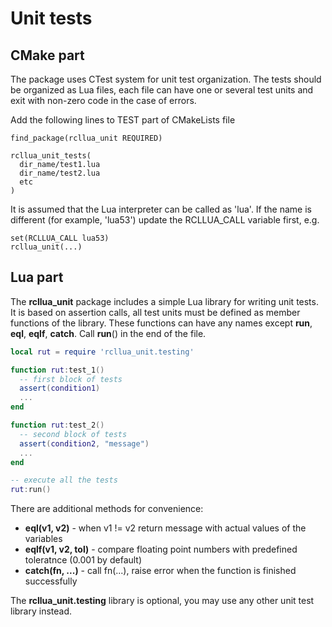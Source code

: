 # Unit tests

## CMake part 

The package uses CTest system for unit test organization. The tests should be organized
as Lua files, each file can have one or several test units and exit with non-zero code in the 
case of errors.

Add the following lines to TEST part of CMakeLists file
```
find_package(rcllua_unit REQUIRED)

rcllua_unit_tests(
  dir_name/test1.lua
  dir_name/test2.lua
  etc
)
``` 

It is assumed that the Lua interpreter can be called as 'lua'. If the name is different (for example, 'lua53')
update the RCLLUA_CALL variable first, e.g.
```
set(RCLLUA_CALL lua53)
rcllua_unit(...)
```

## Lua part

The **rcllua_unit** package includes a simple Lua library for writing unit tests. It is based on
assertion calls, all test units must be defined as member functions of the library. These 
functions can have any names except **run**, **eql**, **eqlf**, **catch**. Call **run**() in 
the end of the file. 
```lua
local rut = require 'rcllua_unit.testing'

function rut:test_1()
  -- first block of tests
  assert(condition1)
  ...
end

function rut:test_2()
  -- second block of tests
  assert(condition2, "message")
  ...
end

-- execute all the tests
rut:run()
```

There are additional methods for convenience:
- **eql(v1, v2)** - when v1 != v2 return message with actual values of the variables
- **eqlf(v1, v2, tol)** - compare floating point numbers with predefined toleratnce (0.001 by default)
- **catch(fn, ...)** - call fn(...), raise error when the function is finished successfully

The **rcllua_unit.testing** library is optional, you may use any other unit test library instead.
